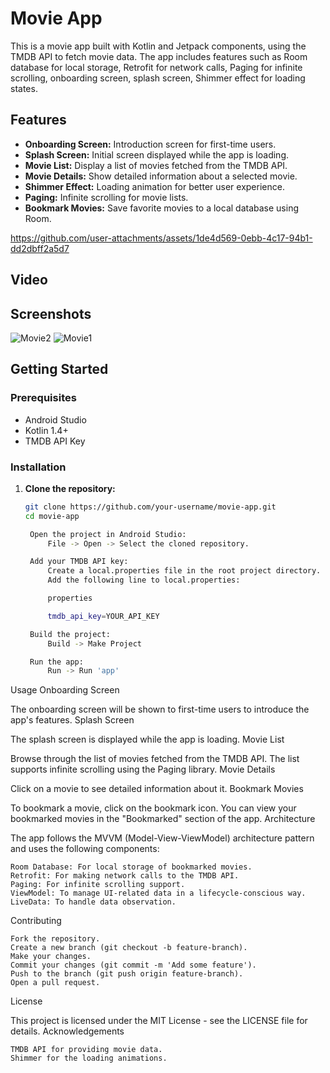 # Movie App

This is a movie app built with Kotlin and Jetpack components, using the TMDB API to fetch movie data. The app includes features such as Room database for local storage, Retrofit for network calls, Paging for infinite scrolling, onboarding screen, splash screen, Shimmer effect for loading states.

## Features

- **Onboarding Screen:** Introduction screen for first-time users.
- **Splash Screen:** Initial screen displayed while the app is loading.
- **Movie List:** Display a list of movies fetched from the TMDB API.
- **Movie Details:** Show detailed information about a selected movie.
- **Shimmer Effect:** Loading animation for better user experience.
- **Paging:** Infinite scrolling for movie lists.
- **Bookmark Movies:** Save favorite movies to a local database using Room.


https://github.com/user-attachments/assets/1de4d569-0ebb-4c17-94b1-dd2dbff2a5d7


## Video

## Screenshots
![Movie2](https://github.com/mohitdamke/Movie-New/assets/112572179/5946cb0a-2e80-460b-a8be-663255928854)
![Movie1](https://github.com/mohitdamke/Movie-New/assets/112572179/d2c3b1f5-4fbd-4c8f-89fd-ec55739a6228)


## Getting Started

### Prerequisites

- Android Studio
- Kotlin 1.4+
- TMDB API Key

### Installation

1. **Clone the repository:**
   ```bash
   git clone https://github.com/your-username/movie-app.git
   cd movie-app

    Open the project in Android Studio:
        File -> Open -> Select the cloned repository.

    Add your TMDB API key:
        Create a local.properties file in the root project directory.
        Add the following line to local.properties:

        properties

        tmdb_api_key=YOUR_API_KEY

    Build the project:
        Build -> Make Project

    Run the app:
        Run -> Run 'app'

Usage
Onboarding Screen

The onboarding screen will be shown to first-time users to introduce the app's features.
Splash Screen

The splash screen is displayed while the app is loading.
Movie List

Browse through the list of movies fetched from the TMDB API. The list supports infinite scrolling using the Paging library.
Movie Details

Click on a movie to see detailed information about it.
Bookmark Movies

To bookmark a movie, click on the bookmark icon. You can view your bookmarked movies in the "Bookmarked" section of the app.
Architecture

The app follows the MVVM (Model-View-ViewModel) architecture pattern and uses the following components:

    Room Database: For local storage of bookmarked movies.
    Retrofit: For making network calls to the TMDB API.
    Paging: For infinite scrolling support.
    ViewModel: To manage UI-related data in a lifecycle-conscious way.
    LiveData: To handle data observation.

Contributing

    Fork the repository.
    Create a new branch (git checkout -b feature-branch).
    Make your changes.
    Commit your changes (git commit -m 'Add some feature').
    Push to the branch (git push origin feature-branch).
    Open a pull request.

License

This project is licensed under the MIT License - see the LICENSE file for details.
Acknowledgements

    TMDB API for providing movie data.
    Shimmer for the loading animations.
